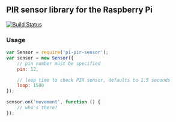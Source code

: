 ## PIR sensor library for the Raspberry Pi

[![Build Status](https://travis-ci.org/opedromiranda/pi-pir-sensor.svg)](https://travis-ci.org/opedromiranda/pi-pir-sensor)

### Usage
```javascript
var Sensor = require('pi-pir-sensor');
var sensor = new Sensor({
    // pin number must be specified
    pin: 12,

    // loop time to check PIR sensor, defaults to 1.5 seconds
    loop: 1500
});

sensor.on('movement', function () {
    // who's there?
});
```
